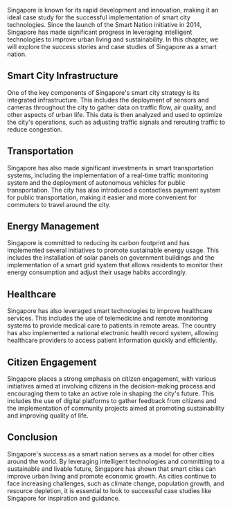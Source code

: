 



Singapore is known for its rapid development and innovation, making it an ideal case study for the successful implementation of smart city technologies. Since the launch of the Smart Nation initiative in 2014, Singapore has made significant progress in leveraging intelligent technologies to improve urban living and sustainability. In this chapter, we will explore the success stories and case studies of Singapore as a smart nation.

Smart City Infrastructure
-------------------------

One of the key components of Singapore's smart city strategy is its integrated infrastructure. This includes the deployment of sensors and cameras throughout the city to gather data on traffic flow, air quality, and other aspects of urban life. This data is then analyzed and used to optimize the city's operations, such as adjusting traffic signals and rerouting traffic to reduce congestion.

Transportation
--------------

Singapore has also made significant investments in smart transportation systems, including the implementation of a real-time traffic monitoring system and the deployment of autonomous vehicles for public transportation. The city has also introduced a contactless payment system for public transportation, making it easier and more convenient for commuters to travel around the city.

Energy Management
-----------------

Singapore is committed to reducing its carbon footprint and has implemented several initiatives to promote sustainable energy usage. This includes the installation of solar panels on government buildings and the implementation of a smart grid system that allows residents to monitor their energy consumption and adjust their usage habits accordingly.

Healthcare
----------

Singapore has also leveraged smart technologies to improve healthcare services. This includes the use of telemedicine and remote monitoring systems to provide medical care to patients in remote areas. The country has also implemented a national electronic health record system, allowing healthcare providers to access patient information quickly and efficiently.

Citizen Engagement
------------------

Singapore places a strong emphasis on citizen engagement, with various initiatives aimed at involving citizens in the decision-making process and encouraging them to take an active role in shaping the city's future. This includes the use of digital platforms to gather feedback from citizens and the implementation of community projects aimed at promoting sustainability and improving quality of life.

Conclusion
----------

Singapore's success as a smart nation serves as a model for other cities around the world. By leveraging intelligent technologies and committing to a sustainable and livable future, Singapore has shown that smart cities can improve urban living and promote economic growth. As cities continue to face increasing challenges, such as climate change, population growth, and resource depletion, it is essential to look to successful case studies like Singapore for inspiration and guidance.
